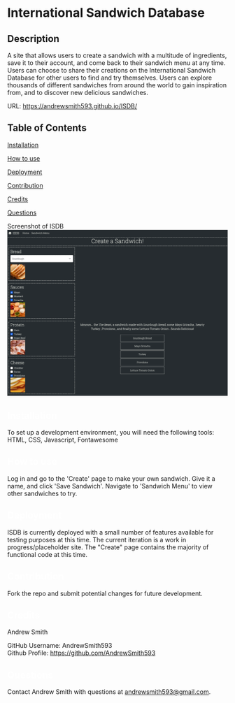 # International Sandwich Database

  ## Description
  A site that allows users to create a sandwich with a multitude of ingredients, save it to their account, and come back to their sandwich menu at any time. Users can choose to share their creations on the International Sandwich Database for other users to find and try themselves. Users can explore thousands of different sandwiches from around the world to gain inspiration from, and to discover new delicious sandwiches.
  

  URL: https://andrewsmith593.github.io/ISDB/
  
  
  ## Table of Contents

  <a href='#Installation'>Installation</a>

  <a href='#How to use'>How to use</a>
  
  <a href='#Deployment'>Deployment</a>
  
  <a href='#Contribution'>Contribution</a>

  <a href='#Credits'>Credits</a>

  <a href='#Questions'>Questions</a>
  
  Screenshot of ISDB
  ![ISDB screenshot](./isdb_screenshot.png?)


  ## <a id='Installation' style='color:white;'>Installation</a>
  To set up a development environment, you will need the following tools: HTML, CSS, Javascript, Fontawesome

  ## <a id='How to use' style='color:white;'>How to use</a>
Log in and go to the 'Create' page to make your own sandwich. Give it a name, and click 'Save Sandwich'. Navigate to 'Sandwich Menu' to view other sandwiches to try.  
  ## <a id='Deployment' style='color:white;'>Deployment</a>
ISDB is currently deployed with a small number of features available for testing purposes at this time. The current iteration is a work in progress/placeholder site. The "Create" page contains the majority of functional code at this time.

  ## <a id='Contribution' style='color:white;'>Contribution</a>
  Fork the repo and submit potential changes for future development.
  
  ## <a id='Credits' style='color:white;'>Credits</a>
  Andrew Smith

  GitHub Username: AndrewSmith593 <br>Github Profile: <a href='https://github.com/AndrewSmith593'>https://github.com/AndrewSmith593</a>

  
  ## <a id='Questions' style='color:white;'>Questions</a>
  Contact Andrew Smith with questions at andrewsmith593@gmail.com.


  <!-- Email: andrewsmith593@gmail.com -->

